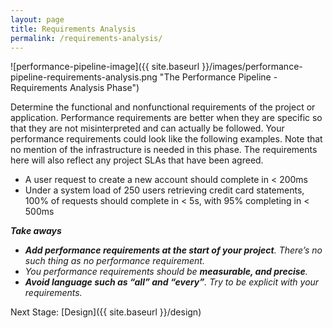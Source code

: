 ```yaml
---
layout: page
title: Requirements Analysis
permalink: /requirements-analysis/
---
```


![performance-pipeline-image]({{ site.baseurl }}/images/performance-pipeline-requirements-analysis.png "The Performance Pipeline - Requirements Analysis Phase")

Determine the functional and nonfunctional requirements of the project or application. Performance requirements are better when they are specific so that they are not misinterpreted and can actually be followed. Your performance requirements could look like the following examples. Note that no mention of the infrastructure is needed in this phase. The requirements here will also reflect any project SLAs that have been agreed.

- A user request to create a new account should complete in < 200ms
- Under a system load of 250 users retrieving credit card statements, 100% of requests should complete in < 5s, with 95% completing in < 500ms


_**Take aways**_
- _**Add performance requirements at the start of your project**. There’s no such thing as no performance requirement._
- _You performance requirements should be **measurable, and precise**._
- _**Avoid language such as “all” and “every”**. Try to be explicit with your requirements._

Next Stage: [Design]({{ site.baseurl }}/design)
